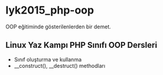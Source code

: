 # lyk2015_php-oop
OOP eğitiminde gösterilenlerden bir demet.

## Linux Yaz Kampı PHP Sınıfı OOP Dersleri

- Sınıf oluşturma ve kullanma
- __construct(), __destruct() methodları